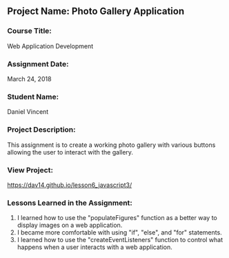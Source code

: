 ## Project Name:  Photo Gallery Application

### Course Title:
Web Application Development

### Assignment Date:  
March 24, 2018

### Student Name:  
Daniel Vincent

### Project Description:
This assignment is to create a working photo gallery with various buttons allowing the user to interact with the gallery.

### View Project:
https://dav14.github.io/lesson6_javascript3/

### Lessons Learned in the Assignment:
1. I learned how to use the "populateFigures" function as a better way to display images on a web application.
2. I became more comfortable with using "if", "else", and "for" statements.
3. I learned how to use the "createEventListeners" function to control what happens when a user interacts with a web application.

